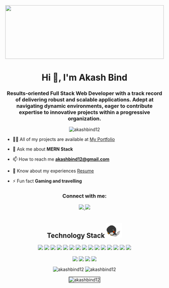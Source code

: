 <img src="https://user-images.githubusercontent.com/97519781/165378050-f81bf1f6-2be1-4a04-a11d-314a7628e58f.png"  width="100%" height="170" />

<h1 align="center">Hi 👋, I'm Akash Bind</h1>
<!-- <img src ="https://c.tenor.com/RIqgagpV8NwAAAAC/akash-network-decloud.gif" align="right" width="200" height="200" /> -->
<h3 align="center">Results-oriented Full Stack Web Developer with a track record of delivering robust and scalable applications. Adept at navigating dynamic environments, eager to contribute expertise to innovative projects within a progressive organization.</h3>

<p border="1px solid Red" align="center"> <img src="https://komarev.com/ghpvc/?username=akashbind12&label=Profile%20views&color=0e75b6&style=flat" alt="akashbind12" /> </p>

- 👨‍💻 All of my projects are available at [My Portfolio](https://akashbind12-portfolio.vercel.app/)

- 💬 Ask me about **MERN Stack**

- 📫 How to reach me **akashbind12@gmail.com**

- 📄 Know about my experiences [Resume](https://drive.google.com/file/d/1y7xauEmCT7vds2d9aKb746Q9k_6N7_KZ/view?usp=drive_link)

- ⚡ Fun fact **Gaming and travelling**

<h3 align="center">Connect with me:</h3>

</p>

<div align="center" >

 <a href="https://www.linkedin.com/in/akashbind12">
    <img src="https://img.shields.io/badge/linkedin-%230077B5.svg?&style=for-the-badge&logo=linkedin&logoColor=white" />
</a>
 
<a href="">
    <img src="https://img.shields.io/badge/Twitter-1DA1F2?style=for-the-badge&logo=twitter&logoColor=white" />
</a>
</div>

<h1></h1>
<p align="center">
  <h2 align="center">Technology Stack  <img src="https://github.com/Vaman93/Vaman93/blob/main/image/laptop.gif" width="50"></h2>
<div align="center">
   <img src="https://img.shields.io/badge/-HTML-c58545?style=for-the-badge&logo=html5&logoColor=c58545&labelColor=282828">
   <img src="https://img.shields.io/badge/-CSS-d1a01f?style=for-the-badge&logo=css3&logoColor=d1a01f&labelColor=282828">
   <img src="https://img.shields.io/badge/JavaScript-F7DF1E?style=for-the-badge&logo=javascript&logoColor=d1a01f&labelColor=282828">
   <img src="https://img.shields.io/badge/React-20232A?style=for-the-badge&logo=react&logoColor=61DAFB&labelColor=282828">
   <img src="https://img.shields.io/badge/Redux-593D88?style=for-the-badge&logo=redux&logoColor=white"/>
   <img src="https://img.shields.io/badge/-Vue.js-d1a01f?style=for-the-badge&logo=vue3&logoColor=d1a01f&labelColor=282828">
   <img src="https://img.shields.io/badge/Node.js-43853D?style=for-the-badge&logo=node.js&logoColor=d1a01f&labelColor=282828">
   <img src="https://img.shields.io/badge/Express.js-404D59?style=for-the-badge&logo=express&logoColor=d1a01f&labelColor=282828">
   <img src="https://img.shields.io/badge/MongoDB-4EA94B?style=for-the-badge&logo=mongodb&logoColor=white">
   <img src="https://img.shields.io/badge/-Mongoose-c58545?style=for-the-badge&logo=mongoose5&logoColor=c58545&labelColor=282828">
   <img src="https://img.shields.io/badge/-MySQL-c58545?style=for-the-badge&logo=mysql&logoColor=c58545&labelColor=282828">
   <img src="https://img.shields.io/badge/Sequelize-20232A?style=for-the-badge&logo=sequelize&logoColor=61DAFB&labelColor=282828">
   <img src="https://img.shields.io/badge/vuetify.js-43853D?style=for-the-badge&logo=vuetify&logoColor=d1a01f&labelColor=282828">
   <img src="https://img.shields.io/badge/Material--UI-0081CB?style=for-the-badge&logo=materialui&logoColor=white"/>
   <img src="https://img.shields.io/badge/-ChakraUI-d1a01f?style=for-the-badge&logo=chakraui3&logoColor=d1a01f&labelColor=282828">
  </br>
    </br>
  <img src="https://img.shields.io/badge/GitHub-100000?style=for-the-badge&logo=github&logoColor=white"/>
  <img src="https://img.shields.io/badge/Postman-430098?style=for-the-badge&logo=postman&logoColor=white"/>
  <img src="https://img.shields.io/badge/Netlify-00C7B7?style=for-the-badge&logo=netlify&logoColor=whit"/>
  <img src="https://img.shields.io/badge/Heroku-430098?style=for-the-badge&logo=heroku&logoColor=white"/>
  
</div>
</p>

<div align="center" >
<img  width="48%" height="300px" src="https://github-readme-stats.vercel.app/api/top-langs?username=akashbind12&show_icons=true&locale=en&layout=compact" alt="akashbind12" />
<img width="48%" height="300px" src="https://github-readme-stats.vercel.app/api?username=akashbind12&show_icons=true&locale=en" alt="akashbind12" />
</div>

<p align="center"margin-top="0px" ><img border="1px solid red" align="center" margin="auto" width="450px"  src="https://github-readme-streak-stats.herokuapp.com/?user=akashbind12&" alt="akashbind12" /></p>

